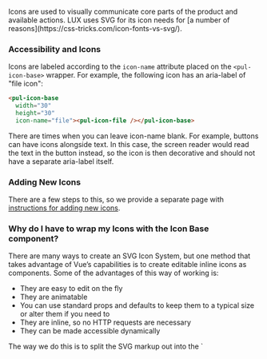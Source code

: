 <div class="introduction">
	<p>Icons are used to visually communicate core parts of the product and available actions. LUX uses SVG for its icon needs for [a number of reasons](https://css-tricks.com/icon-fonts-vs-svg/).</p>
</div>

### Accessibility and Icons

Icons are labeled according to the `icon-name` attribute placed on the `<pul-icon-base>` wrapper. For example, the following icon has an aria-label of "file icon":

```html
<pul-icon-base
  width="30"
  height="30"
  icon-name="file"><pul-icon-file /></pul-icon-base>
```

There are times when you can leave icon-name blank. For example, buttons can have icons alongside text. In this case, the screen reader would read the text in the button instead, so the icon is then decorative and should not have a separate aria-label itself.

### Adding New Icons

There are a few steps to this, so we provide a separate page with [instructions for adding new icons](/#!/Adding%20Icons).

### Why do I have to wrap my Icons with the Icon Base component?

<p>There are many ways to create an SVG Icon System, but one method that takes advantage of Vue’s capabilities is to create editable inline icons as components. Some of the advantages of this way of working is:</p>
<ul>
<li>They are easy to edit on the fly</li>
<li>They are animatable</li>
<li>You can use standard props and defaults to keep them to a typical size or alter them if you need to</li>
<li>They are inline, so no HTTP requests are necessary</li>
<li>They can be made accessible dynamically</li>
</ul>

<p>The way we do this is to split the SVG markup out into the `<svg>`, `<title>`, and `g` elements so that we can change certain attributes entirely via props. The icon component itself should only contain the path(s). This approach was adopted from the [VueJS Cookbook](https://vuejs.org/v2/cookbook/editable-svg-icons.html).
